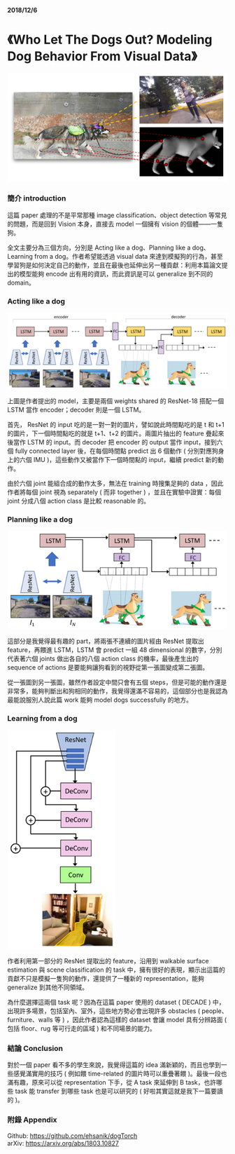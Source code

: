 **2018/12/6**

# 《Who Let The Dogs Out? Modeling Dog Behavior From Visual Data》 #
<img src="./image/6-1.png" wigth="700" />

### 簡介 introduction

這篇 paper 處理的不是平常那種 image classification、object detection 等常見的問題，而是回到 Vision 本身，直接去 model 一個擁有 vision 的個體——一隻狗。

全文主要分為三個方向，分別是 Acting like a dog、Planning like a dog、Learning from a dog。作者希望能透過 visual data 來達到模擬狗的行為，甚至學習狗是如何決定自己的動作，並且在最後也延伸出另一種貢獻：利用本篇論文提出的模型能夠 encode 出有用的資訊，而此資訊是可以 generalize 到不同的 domain。

### Acting like a dog
<img src="./image/6-2.png" width="700" />

上圖是作者提出的 model，主要是兩個 weights shared 的 ResNet-18 搭配一個 LSTM 當作 encoder；decoder 則是一個 LSTM。

首先， ResNet 的 input 吃的是一對一對的圖片，譬如說此時間點吃的是 t 和 t+1 的圖片，下一個時間點吃的就是 t+1、t+2 的圖片。兩圖片抽出的 feature 疊起來後當作 LSTM 的 input。而 decoder 把 encoder 的 output 當作 input，接到六個 fully connected layer 後，在每個時間點 predict 出 6 個動作 ( 分別對應狗身上的六個 IMU )，這些動作又被當作下一個時間點的 input，繼續 predict 新的動作。

由於六個 joint 能組合成的動作太多，無法在 training 時搜集足夠的 data ，因此作者將每個 joint 視為 separately ( 而非 together ) ，並且在實驗中證實：每個 joint 分成八個 action class 是比較 reasonable 的。

### Planning like a dog
<img src="./image/6-3.png" width="650" />

這部分是我覺得最有趣的 part，將兩張不連續的圖片經由 ResNet 提取出 feature，再餵進 LSTM，LSTM 會 predict 一組 48 dimensional 的數字，分別代表著六個 joints 做出各自的八個 action class 的機率，最後產生出的 sequence of actions 是要能夠讓狗看到的視野從第一張圖變成第二張圖。

從一張圖到另一張圖，雖然作者設定中間只會有五個 steps，但是可能的動作還是非常多，能夠判斷出和狗相同的動作，我覺得還滿不容易的，這個部分也是我認為最能說服別人說此篇 work 能夠 model dogs successfully 的地方。

### Learning from a dog
<img src="./image/6-4.png" height="500" />

作者利用第一部分的 ResNet 提取出的 feature，沿用到 walkable surface estimation 與 scene classification 的 task 中，擁有很好的表現，顯示出這篇的貢獻不只是模擬一隻狗的動作，還提供了一種新的 representation，能夠 generalize 到其他不同領域。

為什麼選擇這兩個 task 呢？因為在這篇 paper 使用的 dataset ( DECADE ) 中，出現許多場景，包括室內、室外，這些地方勢必會出現許多 obstacles ( people、furniture、walls 等 ) ，因此作者認為這樣的 dataset 會讓 model 具有分辨路面 ( 包括 floor、rug 等可行走的區域 ) 和不同場景的能力。

### 結論 Conclusion

對於一個 paper 看不多的學生來說，我覺得這篇的 idea 滿新穎的，而且也學到一些感覺滿實用的技巧 ( 例如餵 time-related 的圖片時可以重疊著餵 )。最後一段也滿有趣，原來可以從 representation 下手，從 A task 來延伸到 B task，也許哪些 task 能 transfer 到哪些 task 也是可以研究的 ( 好啦其實這就是我下一篇要讀的 )。

### 附錄 Appendix

Github: https://github.com/ehsanik/dogTorch  
arXiv: https://arxiv.org/abs/1803.10827
